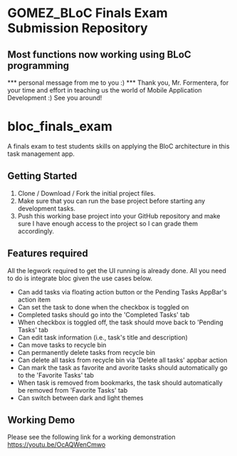 # GOMEZ_BLoC Finals Exam Submission Repository
## Most functions now working using BLoC programming

*** personal message from me to you :) ***
Thank you, Mr. Formentera, for your time and effort in teaching us the world of Mobile Application Development :)
See you around!

# bloc_finals_exam

A finals exam to test students skills on applying the BloC architecture in this task management app.

## Getting Started

1. Clone / Download / Fork the initial project files.
1. Make sure that you can run the base project before starting any development tasks.
1. Push this working base project into your GitHub repository and make sure I have enough access to the project so I can grade them accordingly.

## Features required

All the legwork required to get the UI running is already done. All you need to do is integrate bloc given the use cases below.

- Can add tasks via floating action button or the Pending Tasks AppBar's action item
- Can set the task to done when the checkbox is toggled on
- Completed tasks should go into the 'Completed Tasks' tab
- When checkbox is toggled off, the task should move back to 'Pending Tasks' tab
- Can edit task information (i.e., task's title and description)
- Can move tasks to recycle bin
- Can permanently delete tasks from recycle bin
- Can delete all tasks from recycle bin via 'Delete all tasks' appbar action
- Can mark the task as favorite and avorite tasks should automatically go to the 'Favorite Tasks' tab
- When task is removed from bookmarks, the task should automatically be removed from 'Favorite Tasks' tab
- Can switch between dark and light themes

## Working Demo

Please see the following link for a working demonstration
<https://youtu.be/OcAQWenCmwo>

